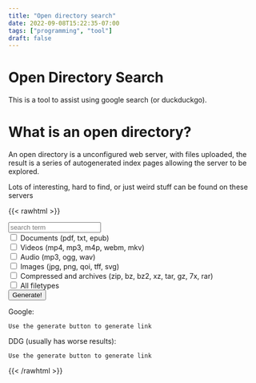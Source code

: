 ```yaml
---
title: "Open directory search"
date: 2022-09-08T15:22:35-07:00
tags: ["programming", "tool"]
draft: false
---
```


# Open Directory Search

This is a tool to assist using google search (or duckduckgo).

# What is an open directory?

An open directory is a unconfigured web server, with files uploaded, the result is a series of autogenerated index pages allowing the server to be explored.

Lots of interesting, hard to find, or just weird stuff can be found on these servers

{{< rawhtml >}}
<form id=od onsubmit="return search()">
<input hint="Search term" id="term" placeholder="search term"/><br/>
<input type="checkbox" id="documents"/> <label for="documents">Documents (pdf, txt, epub)</label><br/>
<input type="checkbox" id="video"/> <label for="videos">Videos (mp4, mp3, m4p, webm, mkv)</label><br/>
<input type="checkbox" id="audio"/> <label for="audio">Audio (mp3, ogg, wav)</label><br/>
<input type="checkbox" id="img"/> <label for="img">Images (jpg, png, qoi, tff, svg)</label><br/>
<input type="checkbox" id="compressed"/> <label for="img">Compressed and archives (zip, bz, bz2, xz, tar, gz, 7x, rar)</label><br/>
<input type="checkbox" id="all"/> <label for="all">All filetypes</label><br/>
<input type="submit" id="submit" value="Generate!"/>
</form>

<p>Google: </p>
<a id=link><code id=out>Use the generate button to generate link</code></a>
<p>DDG (usually has worse results): </p>
<a id=linkddg><code id=outddg>Use the generate button to generate link</code></a>

<script defer>
	var ftypenames = ['documents', 'audio', 'video', 'img', 'compressed']; 
	var filetypes = {
		documents: ['pdf', 'txt', 'epub'],
		audio: ['mp3', 'ogg', 'wav'],
		video: ['mp4', 'mkv', 'webm', 'mpa'],
		img: ['png', 'tff', 'jpg', 'svg', 'qoi'],
		compressed: ['xz', 'zip', 'rar', '7z', 'tar', 'gz', 'bzip', 'bz', 'bzip2']
	};
	function search() {
		var form = document.forms["od"];
		// Basic Open directory search term
		var base = 'intitle:"index.of./" -inurl:(asp|jsp|php|aspx|index_of) '
		var baseddg = '"index.of./" '
		// Validate and proccess search term
		if (form.term.value === '') {
			alert("Please provide a search term")
			return false;
		}
		var term = form.term.value;
		term = term.toLowerCase().replace(/ |\t|\n|,|\.|\-|_/g, '.');
		// Create file type filter
		var filefilter = ""
		if (!form.all.checked) {
			var allowedfiletypes = []
			for (var i = 0; i<ftypenames.length; i++) {
				console.log(ftypenames[i])
				if (form[ftypenames[i]].checked)
					allowedfiletypes = allowedfiletypes.concat(filetypes[ftypenames[i]])
			}
			console.log(allowedfiletypes)
			filefilter = allowedfiletypes.join('|')
		}
		var search = base + filefilter + " " + term;
		var searchddg = baseddg + filefilter + " " + term;
		console.log(search);
		document.getElementById("out").innerText = search;
		document.getElementById("link").href = "https://google.com/search?q=" + search;
		document.getElementById("outddg").innerText = searchddg;
		document.getElementById("linkddg").href = "https://duckduckgo.com/?q=" + searchddg;
		return false;
	}
</script>
{{< /rawhtml >}}

